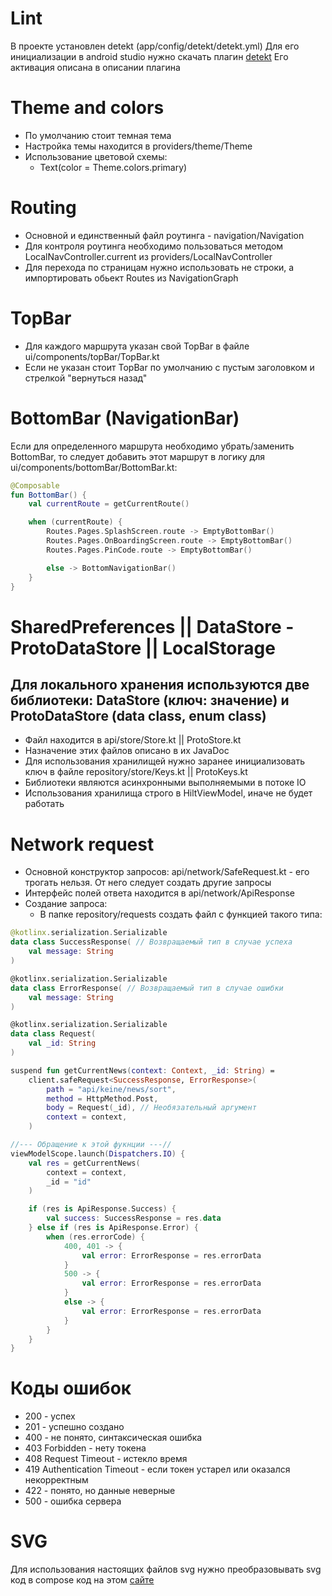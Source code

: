 # Lint

В проекте установлен detekt (app/config/detekt/detekt.yml)
Для его инициализации в android studio нужно скачать
плагин [detekt](https://plugins.jetbrains.com/plugin/10761-detekt)
Его активация описана в описании плагина

# Theme and colors

* По умолчанию стоит темная тема
* Настройка темы находится в providers/theme/Theme
* Использование цветовой схемы:
    * Text(color = Theme.colors.primary)

# Routing

* Основной и единственный файл роутинга - navigation/Navigation
* Для контроля роутинга необходимо пользоваться методом LocalNavController.current из
  providers/LocalNavController
* Для перехода по страницам нужно использовать не строки, а импортировать обьект Routes из
  NavigationGraph

# TopBar

* Для каждого маршрута указан свой TopBar в файле ui/components/topBar/TopBar.kt
* Если не указан стоит TopBar по умолчанию с пустым заголовком и стрелкой "вернуться назад"

# BottomBar (NavigationBar)

Если для определенного маршрута необходимо убрать/заменить BottomBar, то следует добавить этот
маршрут в логику для ui/components/bottomBar/BottomBar.kt:

```kotlin
@Composable
fun BottomBar() {
    val currentRoute = getCurrentRoute()

    when (currentRoute) {
        Routes.Pages.SplashScreen.route -> EmptyBottomBar()
        Routes.Pages.OnBoardingScreen.route -> EmptyBottomBar()
        Routes.Pages.PinCode.route -> EmptyBottomBar()

        else -> BottomNavigationBar()
    }
}
```

# SharedPreferences || DataStore - ProtoDataStore || LocalStorage

## Для локального хранения используются две библиотеки: DataStore (ключ: значение) и ProtoDataStore (data class, enum class)

* Файл находится в api/store/Store.kt || ProtoStore.kt
* Назначение этих файлов описано в их JavaDoc
* Для использования хранилищей нужно заранее инициализовать ключ в файле repository/store/Keys.kt ||
  ProtoKeys.kt
* Библиотеки являются асинхронными выполняемыми в потоке IO
* Использования хранилища строго в HiltViewModel, иначе не будет работать

# Network request

* Основной конструктор запросов: api/network/SafeRequest.kt - его трогать нельзя. От него следует
  создать другие запросы
* Интерфейс полей ответа находится в api/network/ApiResponse
* Создание запроса:
    * В папке repository/requests создать файл с функцией такого типа:

```kotlin
@kotlinx.serialization.Serializable
data class SuccessResponse( // Возвращаемый тип в случае успеха
    val message: String
)

@kotlinx.serialization.Serializable
data class ErrorResponse( // Возвращаемый тип в случае ошибки
    val message: String
)

@kotlinx.serialization.Serializable
data class Request(
    val _id: String
)

suspend fun getCurrentNews(context: Context, _id: String) =
    client.safeRequest<SuccessResponse, ErrorResponse>(
        path = "api/keine/news/sort",
        method = HttpMethod.Post,
        body = Request(_id), // Необязательный аргумент
        context = context,
    )

//--- Обращение к этой фукнции ---//
viewModelScope.launch(Dispatchers.IO) {
    val res = getCurrentNews(
        context = context,
        _id = "id"
    )

    if (res is ApiResponse.Success) {
        val success: SuccessResponse = res.data
    } else if (res is ApiResponse.Error) {
        when (res.errorCode) {
            400, 401 -> {
                val error: ErrorResponse = res.errorData
            }
            500 -> {
                val error: ErrorResponse = res.errorData
            }
            else -> {
                val error: ErrorResponse = res.errorData
            }
        }
    }
}
```

# Коды ошибок

* 200 - успех
* 201 - успешно создано
* 400 - не понято, синтаксическая ошибка
* 403 Forbidden - нету токена
* 408 Request Timeout - истекло время
* 419 Authentication Timeout - если токен устарел или оказался некорректным
* 422 - понято, но данные неверные
* 500 - ошибка сервера

# SVG

Для использования настоящих файлов svg нужно преобразовывать svg код в compose код на
этом [сайте](https://www.composables.com/svgtocompose)
